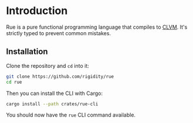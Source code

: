 # Introduction

Rue is a pure functional programming language that compiles to [CLVM](https://chialisp.com/clvm). It's strictly typed to prevent common mistakes.

## Installation

Clone the repository and `cd` into it:

```bash
git clone https://github.com/rigidity/rue
cd rue
```

Then you can install the CLI with Cargo:

```bash
cargo install --path crates/rue-cli
```

You should now have the `rue` CLI command available.
